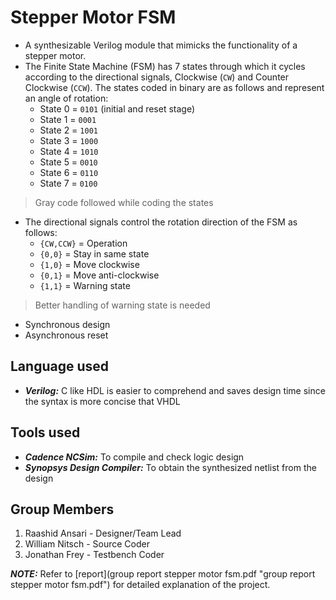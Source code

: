# Stepper Motor FSM
- A synthesizable Verilog module that mimicks the functionality of a stepper motor.
- The Finite State Machine (FSM) has 7 states through which it cycles according to the directional signals, Clockwise (`CW`) and Counter Clockwise (`CCW`). The states coded in binary are as follows and represent an angle of rotation:
    - State 0 = `0101` (initial and reset stage)
    - State 1 = `0001`
    - State 2 = `1001`
    - State 3 = `1000`
    - State 4 = `1010`
    - State 5 = `0010`
    - State 6 = `0110`
    - State 7 = `0100`
> Gray code followed while coding the states

- The directional signals control the rotation direction of the FSM as follows:
    - `{CW,CCW}` = Operation
    - `{0,0}` = Stay in same state
    - `{1,0}` = Move clockwise
    - `{0,1}` = Move anti-clockwise
    - `{1,1}` = Warning state
> Better handling of warning state is needed
- Synchronous design
- Asynchronous reset
## Language used
- ___Verilog:___ C like HDL is easier to comprehend and saves design time since the syntax is more concise that VHDL

## Tools used
- ___Cadence NCSim:___ To compile and check logic design
- ___Synopsys Design Compiler:___ To obtain the synthesized netlist from the design

## Group Members
1. Raashid Ansari - Designer/Team Lead
2. William Nitsch - Source Coder
3. Jonathan Frey - Testbench Coder

___NOTE:___ Refer to [report](group report stepper motor fsm.pdf "group report stepper motor fsm.pdf") for detailed explanation of the project.
